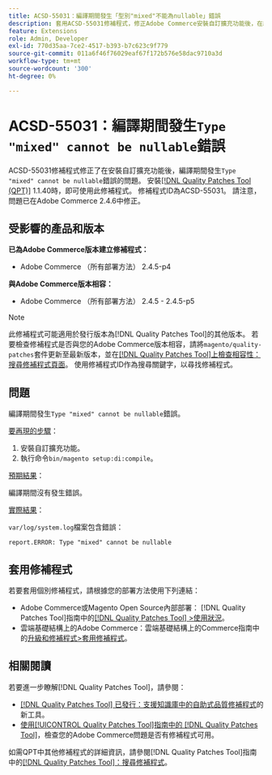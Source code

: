 ```yaml
---
title: ACSD-55031：編譯期間發生「型別"mixed"不能為nullable」錯誤
description: 套用ACSD-55031修補程式，修正Adobe Commerce安裝自訂擴充功能後，在編譯期間出現*型別「mixed」不能為空*錯誤的問題。
feature: Extensions
role: Admin, Developer
exl-id: 770d35aa-7ce2-4517-b393-b7c623c9f779
source-git-commit: 011a6f46f76029eaf67f172b576e58dac9710a3d
workflow-type: tm+mt
source-wordcount: '300'
ht-degree: 0%

---
```


# ACSD-55031：編譯期間發生`Type "mixed" cannot be nullable`錯誤

ACSD-55031修補程式修正了在安裝自訂擴充功能後，編譯期間發生`Type "mixed" cannot be nullable`錯誤的問題。 安裝[[!DNL Quality Patches Tool (QPT)]](https://experienceleague.adobe.com/zh-hant/docs/commerce-operations/tools/quality-patches-tool/quality-patches-tool-to-self-serve-quality-patches) 1.1.40時，即可使用此修補程式。 修補程式ID為ACSD-55031。 請注意，問題已在Adobe Commerce 2.4.6中修正。

## 受影響的產品和版本

**已為Adobe Commerce版本建立修補程式：**

* Adobe Commerce （所有部署方法） 2.4.5-p4

**與Adobe Commerce版本相容：**

* Adobe Commerce （所有部署方法） 2.4.5 - 2.4.5-p5

>[!NOTE]
>
>此修補程式可能適用於發行版本為[!DNL Quality Patches Tool]的其他版本。 若要檢查修補程式是否與您的Adobe Commerce版本相容，請將`magento/quality-patches`套件更新至最新版本，並在[[!DNL Quality Patches Tool]上檢查相容性：搜尋修補程式頁面](https://experienceleague.adobe.com/tools/commerce-quality-patches/index.html?lang=zh-Hant)。 使用修補程式ID作為搜尋關鍵字，以尋找修補程式。

## 問題

編譯期間發生`Type "mixed" cannot be nullable`錯誤。

<u>要再現的步驟</u>：

1. 安裝自訂擴充功能。
1. 執行命令`bin/magento setup:di:compile`。

<u>預期結果</u>：

編譯期間沒有發生錯誤。

<u>實際結果</u>：

`var/log/system.log`檔案包含錯誤：

```
report.ERROR: Type "mixed" cannot be nullable
```

## 套用修補程式

若要套用個別修補程式，請根據您的部署方法使用下列連結：

* Adobe Commerce或Magento Open Source內部部署： [!DNL Quality Patches Tool]指南中的[[!DNL Quality Patches Tool] >使用狀況](/help/tools/quality-patches-tool/usage.md)。
* 雲端基礎結構上的Adobe Commerce：雲端基礎結構上的Commerce指南中的[升級和修補程式>套用修補程式](https://experienceleague.adobe.com/docs/commerce-cloud-service/user-guide/develop/upgrade/apply-patches.html?lang=zh-Hant)。

## 相關閱讀

若要進一步瞭解[!DNL Quality Patches Tool]，請參閱：

* [[!DNL Quality Patches Tool] 已發行：支援知識庫中的自助式品質修補程式](https://experienceleague.adobe.com/zh-hant/docs/commerce-operations/tools/quality-patches-tool/quality-patches-tool-to-self-serve-quality-patches)的新工具。
* [使用[!UICONTROL Quality Patches Tool]指南中的 [!DNL Quality Patches Tool]](/help/tools/quality-patches-tool/patches-available-in-qpt/check-patch-for-magento-issue-with-magento-quality-patches.md)，檢查您的Adobe Commerce問題是否有修補程式可用。


如需QPT中其他修補程式的詳細資訊，請參閱[!DNL Quality Patches Tool]指南中的[[!DNL Quality Patches Tool]：搜尋修補程式](https://experienceleague.adobe.com/tools/commerce-quality-patches/index.html?lang=zh-Hant)。
